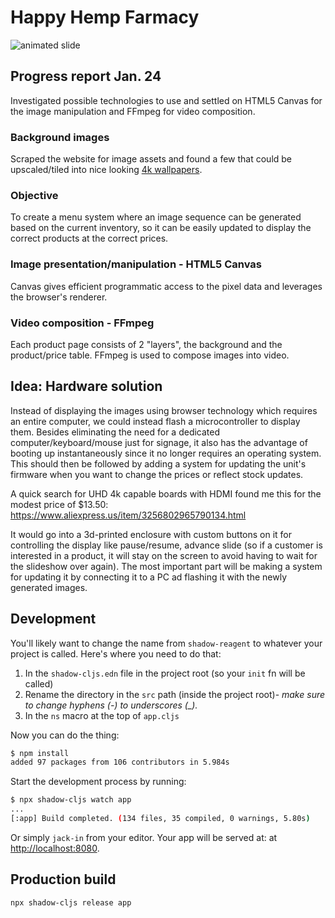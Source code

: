 # Happy Hemp Farmacy

![animated slide](happyhemp-hd.gif)

## Progress report Jan. 24

Investigated possible technologies to use and settled on HTML5 Canvas for the image manipulation and FFmpeg for video composition.

### Background images

Scraped the website for image assets and found a few that could be upscaled/tiled into nice looking [4k wallpapers](backgrounds).

### Objective

To create a menu system where an image sequence can be generated based on the current inventory, so it can be easily updated to display the correct products at the correct prices.

### Image presentation/manipulation - HTML5 Canvas

Canvas gives efficient programmatic access to the pixel data and leverages the browser's renderer.

### Video composition - FFmpeg

Each product page consists of 2 "layers", the background and the product/price table. FFmpeg is used to compose images into video.

## Idea: Hardware solution

Instead of displaying the images using browser technology which requires an entire computer, we could instead flash a microcontroller to display them. Besides eliminating the need for a dedicated computer/keyboard/mouse just for signage, it also has the advantage of booting up instantaneously since it no longer requires an operating system. This should then be followed by adding a system for updating the unit's firmware when you want to change the prices or reflect stock updates.

A quick search for UHD 4k capable boards with HDMI found me this for the modest price of $13.50: https://www.aliexpress.us/item/3256802965790134.html

It would go into a 3d-printed enclosure with custom buttons on it for controlling the display like pause/resume, advance slide (so if a customer is interested in a product, it will stay on the screen to avoid having to wait for the slideshow over again). The most important part will be making a system for updating it by connecting it to a PC ad flashing it with the newly generated images. 

## Development

You'll likely want to change the name from `shadow-reagent` to whatever your project is called. Here's where you need to do that:

1. In the `shadow-cljs.edn` file in the project root (so your `init` fn will be called)
2. Rename the directory in the `src` path (inside the project root)- *make sure to change hyphens (-) to underscores (_).*
3. In the `ns` macro at the top of `app.cljs`

Now you can do the thing:

```bash
$ npm install
added 97 packages from 106 contributors in 5.984s
```

Start the development process by running:

```bash
$ npx shadow-cljs watch app
...
[:app] Build completed. (134 files, 35 compiled, 0 warnings, 5.80s)
```

Or simply `jack-in` from your editor. Your app will be served at: at [http://localhost:8080](http://localhost:8080).

## Production build

```bash
npx shadow-cljs release app
```
